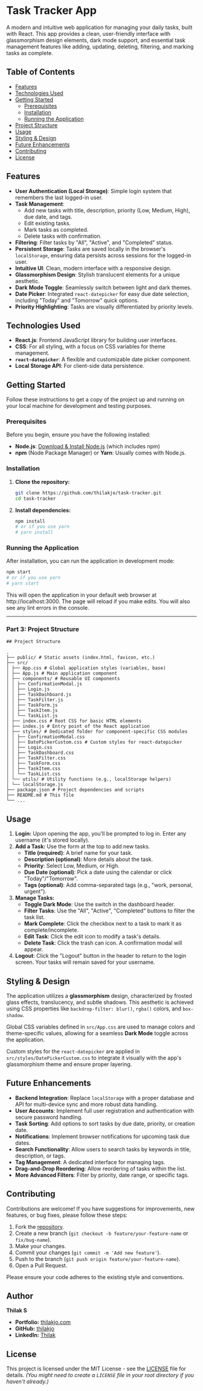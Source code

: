 # Task Tracker App

A modern and intuitive web application for managing your daily tasks, built with React. This app provides a clean, user-friendly interface with glassmorphism design elements, dark mode support, and essential task management features like adding, updating, deleting, filtering, and marking tasks as complete.

## Table of Contents

- [Features](#features)
- [Technologies Used](#technologies-used)
- [Getting Started](#getting-started)
  - [Prerequisites](#prerequisites)
  - [Installation](#installation)
  - [Running the Application](#running-the-application)
- [Project Structure](#project-structure)
- [Usage](#usage)
- [Styling & Design](#styling--design)
- [Future Enhancements](#future-enhancements)
- [Contributing](#contributing)
- [License](#license)

## Features

- **User Authentication (Local Storage)**: Simple login system that remembers the last logged-in user.
- **Task Management**:
  - Add new tasks with title, description, priority (Low, Medium, High), due date, and tags.
  - Edit existing tasks.
  - Mark tasks as completed.
  - Delete tasks with confirmation.
- **Filtering**: Filter tasks by "All", "Active", and "Completed" status.
- **Persistent Storage**: Tasks are saved locally in the browser's `localStorage`, ensuring data persists across sessions for the logged-in user.
- **Intuitive UI**: Clean, modern interface with a responsive design.
- **Glassmorphism Design**: Stylish translucent elements for a unique aesthetic.
- **Dark Mode Toggle**: Seamlessly switch between light and dark themes.
- **Date Picker**: Integrated `react-datepicker` for easy due date selection, including "Today" and "Tomorrow" quick options.
- **Priority Highlighting**: Tasks are visually differentiated by priority levels.

## Technologies Used

- **React.js**: Frontend JavaScript library for building user interfaces.
- **CSS**: For all styling, with a focus on CSS variables for theme management.
- **`react-datepicker`**: A flexible and customizable date picker component.
- **Local Storage API**: For client-side data persistence.

## Getting Started

Follow these instructions to get a copy of the project up and running on your local machine for development and testing purposes.

### Prerequisites

Before you begin, ensure you have the following installed:

- **Node.js**: [Download & Install Node.js](https://nodejs.org/en/download/) (which includes npm)
- **npm** (Node Package Manager) or **Yarn**: Usually comes with Node.js.

### Installation

1.  **Clone the repository:**

    ```bash
    git clone https://github.com/thilakjo/task-tracker.git
    cd task-tracker
    ```

2.  **Install dependencies:**
    ```bash
    npm install
    # or if you use yarn
    # yarn install
    ```

### Running the Application

After installation, you can run the application in development mode:

```bash
npm start
# or if you use yarn
# yarn start
```

This will open the application in your default web browser at http://localhost:3000. The page will reload if you make edits. You will also see any lint errors in the console.

---

### **Part 3: Project Structure**

```
## Project Structure

.
├── public/ # Static assets (index.html, favicon, etc.)
├── src/
│ ├── App.css # Global application styles (variables, base)
│ ├── App.js # Main application component
│ ├── components/ # Reusable UI components
│ │ ├── ConfirmationModal.js
│ │ ├── Login.js
│ │ ├── TaskDashboard.js
│ │ ├── TaskFilter.js
│ │ ├── TaskForm.js
│ │ ├── TaskItem.js
│ │ └── TaskList.js
│ ├── index.css # Root CSS for basic HTML elements
│ ├── index.js # Entry point of the React application
│ ├── styles/ # Dedicated folder for component-specific CSS modules
│ │ ├── ConfirmationModal.css
│ │ ├── DatePickerCustom.css # Custom styles for react-datepicker
│ │ ├── Login.css
│ │ ├── TaskDashboard.css
│ │ ├── TaskFilter.css
│ │ ├── TaskForm.css
│ │ ├── TaskItem.css
│ │ └── TaskList.css
│ └── utils/ # Utility functions (e.g., localStorage helpers)
│ └── localStorage.js
├── package.json # Project dependencies and scripts
├── README.md # This file
└── ...

```

## Usage

1.  **Login:** Upon opening the app, you'll be prompted to log in. Enter any username (it's stored locally).
2.  **Add a Task:** Use the form at the top to add new tasks.
    - **Title (required)**: A brief name for your task.
    - **Description (optional)**: More details about the task.
    - **Priority**: Select Low, Medium, or High.
    - **Due Date (optional)**: Pick a date using the calendar or click "Today"/"Tomorrow".
    - **Tags (optional)**: Add comma-separated tags (e.g., "work, personal, urgent").
3.  **Manage Tasks:**
    - **Toggle Dark Mode**: Use the switch in the dashboard header.
    - **Filter Tasks**: Use the "All", "Active", "Completed" buttons to filter the task list.
    - **Mark Complete**: Click the checkbox next to a task to mark it as complete/incomplete.
    - **Edit Task**: Click the edit icon to modify a task's details.
    - **Delete Task**: Click the trash can icon. A confirmation modal will appear.
4.  **Logout**: Click the "Logout" button in the header to return to the login screen. Your tasks will remain saved for your username.

## Styling & Design

The application utilizes a **glassmorphism** design, characterized by frosted glass effects, translucency, and subtle shadows. This aesthetic is achieved using CSS properties like `backdrop-filter: blur()`, `rgba()` colors, and `box-shadow`.

Global CSS variables defined in `src/App.css` are used to manage colors and theme-specific values, allowing for a seamless **Dark Mode** toggle across the application.

Custom styles for the `react-datepicker` are applied in `src/styles/DatePickerCustom.css` to integrate it visually with the app's glassmorphism theme and ensure proper layering.

## Future Enhancements

- **Backend Integration**: Replace `localStorage` with a proper database and API for multi-device sync and more robust data handling.
- **User Accounts**: Implement full user registration and authentication with secure password handling.
- **Task Sorting**: Add options to sort tasks by due date, priority, or creation date.
- **Notifications**: Implement browser notifications for upcoming task due dates.
- **Search Functionality**: Allow users to search tasks by keywords in title, description, or tags.
- **Tag Management**: A dedicated interface for managing tags.
- **Drag-and-Drop Reordering**: Allow reordering of tasks within the list.
- **More Advanced Filters**: Filter by priority, date range, or specific tags.

## Contributing

Contributions are welcome! If you have suggestions for improvements, new features, or bug fixes, please follow these steps:

1.  Fork the [repository](https://github.com/thilakjo/task-tracker).
2.  Create a new branch (`git checkout -b feature/your-feature-name` or `fix/bug-name`).
3.  Make your changes.
4.  Commit your changes (`git commit -m 'Add new feature'`).
5.  Push to the branch (`git push origin feature/your-feature-name`).
6.  Open a Pull Request.

Please ensure your code adheres to the existing style and conventions.

## Author

**Thilak S**

- **Portfolio:** [thilakjo.com](https://thilakjo.com)
- **GitHub:** [thilakjo](https://github.com/thilakjo)
- **LinkedIn:** [Thilak](https://www.linkedin.com/in/thilakjo/)

## License

This project is licensed under the MIT License - see the [LICENSE](LICENSE) file for details.
_(You might need to create a `LICENSE` file in your root directory if you haven't already.)_
